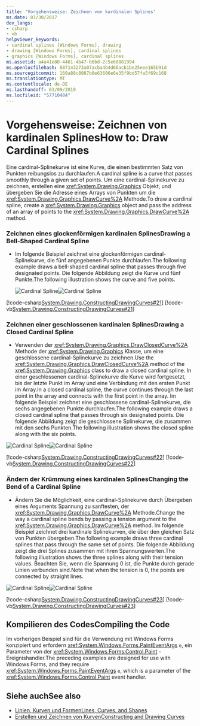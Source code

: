 ```yaml
---
title: 'Vorgehensweise: Zeichnen von kardinalen Splines'
ms.date: 03/30/2017
dev_langs:
- csharp
- vb
helpviewer_keywords:
- cardinal splines [Windows Forms], drawing
- drawing [Windows Forms], cardinal splines
- graphics [Windows Forms], cardinal splines
ms.assetid: a4a41e80-4461-4b47-b6bd-2c5e68881994
ms.openlocfilehash: 687143273a07acba4b4d60acb1be25eee165b91d
ms.sourcegitcommit: 160a88c8087b0e63606e6e35f9bd57fa5f69c168
ms.translationtype: MT
ms.contentlocale: de-DE
ms.lasthandoff: 03/09/2019
ms.locfileid: "57710484"
---
```

# <a name="how-to-draw-cardinal-splines"></a><span data-ttu-id="d5665-102">Vorgehensweise: Zeichnen von kardinalen Splines</span><span class="sxs-lookup"><span data-stu-id="d5665-102">How to: Draw Cardinal Splines</span></span>
<span data-ttu-id="d5665-103">Eine cardinal-Splinekurve ist eine Kurve, die einen bestimmten Satz von Punkten reibungslos zu durchlaufen.</span><span class="sxs-lookup"><span data-stu-id="d5665-103">A cardinal spline is a curve that passes smoothly through a given set of points.</span></span> <span data-ttu-id="d5665-104">Um eine cardinal-Splinekurve zu zeichnen, erstellen eine <xref:System.Drawing.Graphics> Objekt, und übergeben Sie die Adresse eines Arrays von Punkten um die <xref:System.Drawing.Graphics.DrawCurve%2A> Methode.</span><span class="sxs-lookup"><span data-stu-id="d5665-104">To draw a cardinal spline, create a <xref:System.Drawing.Graphics> object and pass the address of an array of points to the <xref:System.Drawing.Graphics.DrawCurve%2A> method.</span></span>  
  
### <a name="drawing-a-bell-shaped-cardinal-spline"></a><span data-ttu-id="d5665-105">Zeichnen eines glockenförmigen kardinalen Splines</span><span class="sxs-lookup"><span data-stu-id="d5665-105">Drawing a Bell-Shaped Cardinal Spline</span></span>  
  
-   <span data-ttu-id="d5665-106">Im folgende Beispiel zeichnet eine glockenförmigen cardinal-Splinekurve, die fünf angegebenen Punkte durchlaufen.</span><span class="sxs-lookup"><span data-stu-id="d5665-106">The following example draws a bell-shaped cardinal spline that passes through five designated points.</span></span> <span data-ttu-id="d5665-107">Die folgende Abbildung zeigt die Kurve und fünf Punkte.</span><span class="sxs-lookup"><span data-stu-id="d5665-107">The following illustration shows the curve and five points.</span></span>  
  
     <span data-ttu-id="d5665-108">![Cardinal Spline](./media/cardinalspline1.png "CardinalSpline1")</span><span class="sxs-lookup"><span data-stu-id="d5665-108">![Cardinal Spline](./media/cardinalspline1.png "CardinalSpline1")</span></span>  
  
 [!code-csharp[System.Drawing.ConstructingDrawingCurves#21](~/samples/snippets/csharp/VS_Snippets_Winforms/System.Drawing.ConstructingDrawingCurves/CS/Class1.cs#21)]
 [!code-vb[System.Drawing.ConstructingDrawingCurves#21](~/samples/snippets/visualbasic/VS_Snippets_Winforms/System.Drawing.ConstructingDrawingCurves/VB/Class1.vb#21)]  
  
### <a name="drawing-a-closed-cardinal-spline"></a><span data-ttu-id="d5665-109">Zeichnen einer geschlossenen kardinalen Splines</span><span class="sxs-lookup"><span data-stu-id="d5665-109">Drawing a Closed Cardinal Spline</span></span>  
  
-   <span data-ttu-id="d5665-110">Verwenden der <xref:System.Drawing.Graphics.DrawClosedCurve%2A> Methode der <xref:System.Drawing.Graphics> Klasse, um eine geschlossene cardinal-Splinekurve zu zeichnen.</span><span class="sxs-lookup"><span data-stu-id="d5665-110">Use the <xref:System.Drawing.Graphics.DrawClosedCurve%2A> method of the <xref:System.Drawing.Graphics> class to draw a closed cardinal spline.</span></span> <span data-ttu-id="d5665-111">In einer geschlossenen cardinal-Splinekurve die Kurve wird fortgesetzt, bis der letzte Punkt im Array und eine Verbindung mit den ersten Punkt im Array.</span><span class="sxs-lookup"><span data-stu-id="d5665-111">In a closed cardinal spline, the curve continues through the last point in the array and connects with the first point in the array.</span></span> <span data-ttu-id="d5665-112">Im folgende Beispiel zeichnet eine geschlossene cardinal-Splinekurve, die sechs angegebenen Punkte durchlaufen.</span><span class="sxs-lookup"><span data-stu-id="d5665-112">The following example draws a closed cardinal spline that passes through six designated points.</span></span> <span data-ttu-id="d5665-113">Die folgende Abbildung zeigt die geschlossene Splinekurve, die zusammen mit den sechs Punkten.</span><span class="sxs-lookup"><span data-stu-id="d5665-113">The following illustration shows the closed spline along with the six points.</span></span>  
  
 <span data-ttu-id="d5665-114">![Cardinal Spline](./media/cardinalspline1a.png "CardinalSpline1A")</span><span class="sxs-lookup"><span data-stu-id="d5665-114">![Cardinal Spline](./media/cardinalspline1a.png "CardinalSpline1A")</span></span>  
  
 [!code-csharp[System.Drawing.ConstructingDrawingCurves#22](~/samples/snippets/csharp/VS_Snippets_Winforms/System.Drawing.ConstructingDrawingCurves/CS/Class1.cs#22)]
 [!code-vb[System.Drawing.ConstructingDrawingCurves#22](~/samples/snippets/visualbasic/VS_Snippets_Winforms/System.Drawing.ConstructingDrawingCurves/VB/Class1.vb#22)]  
  
### <a name="changing-the-bend-of-a-cardinal-spline"></a><span data-ttu-id="d5665-115">Ändern der Krümmung eines kardinalen Splines</span><span class="sxs-lookup"><span data-stu-id="d5665-115">Changing the Bend of a Cardinal Spline</span></span>  
  
-   <span data-ttu-id="d5665-116">Ändern Sie die Möglichkeit, eine cardinal-Splinekurve durch Übergeben eines Arguments Spannung zu sanftesten, der <xref:System.Drawing.Graphics.DrawCurve%2A> Methode.</span><span class="sxs-lookup"><span data-stu-id="d5665-116">Change the way a cardinal spline bends by passing a tension argument to the <xref:System.Drawing.Graphics.DrawCurve%2A> method.</span></span> <span data-ttu-id="d5665-117">Im folgende Beispiel zeichnet drei kardinale Splinekurven, die über den gleichen Satz von Punkten übergeben.</span><span class="sxs-lookup"><span data-stu-id="d5665-117">The following example draws three cardinal splines that pass through the same set of points.</span></span> <span data-ttu-id="d5665-118">Die folgende Abbildung zeigt die drei Splines zusammen mit ihren Spannungswerten.</span><span class="sxs-lookup"><span data-stu-id="d5665-118">The following illustration shows the three splines along with their tension values.</span></span> <span data-ttu-id="d5665-119">Beachten Sie, wenn die Spannung 0 ist, die Punkte durch gerade Linien verbunden sind.</span><span class="sxs-lookup"><span data-stu-id="d5665-119">Note that when the tension is 0, the points are connected by straight lines.</span></span>  
  
 <span data-ttu-id="d5665-120">![Cardinal Spline](./media/cardinalspline2.png "CardinalSpline2")</span><span class="sxs-lookup"><span data-stu-id="d5665-120">![Cardinal Spline](./media/cardinalspline2.png "CardinalSpline2")</span></span>  
  
 [!code-csharp[System.Drawing.ConstructingDrawingCurves#23](~/samples/snippets/csharp/VS_Snippets_Winforms/System.Drawing.ConstructingDrawingCurves/CS/Class1.cs#23)]
 [!code-vb[System.Drawing.ConstructingDrawingCurves#23](~/samples/snippets/visualbasic/VS_Snippets_Winforms/System.Drawing.ConstructingDrawingCurves/VB/Class1.vb#23)]  
  
## <a name="compiling-the-code"></a><span data-ttu-id="d5665-121">Kompilieren des Codes</span><span class="sxs-lookup"><span data-stu-id="d5665-121">Compiling the Code</span></span>  
 <span data-ttu-id="d5665-122">Im vorherigen Beispiel sind für die Verwendung mit Windows Forms konzipiert und erfordern <xref:System.Windows.Forms.PaintEventArgs> `e`, ein Parameter von der <xref:System.Windows.Forms.Control.Paint> -Ereignishandler.</span><span class="sxs-lookup"><span data-stu-id="d5665-122">The preceding examples are designed for use with Windows Forms, and they require <xref:System.Windows.Forms.PaintEventArgs> `e`, which is a parameter of the <xref:System.Windows.Forms.Control.Paint> event handler.</span></span>  
  
## <a name="see-also"></a><span data-ttu-id="d5665-123">Siehe auch</span><span class="sxs-lookup"><span data-stu-id="d5665-123">See also</span></span>
- [<span data-ttu-id="d5665-124">Linien, Kurven und Formen</span><span class="sxs-lookup"><span data-stu-id="d5665-124">Lines, Curves, and Shapes</span></span>](lines-curves-and-shapes.md)
- [<span data-ttu-id="d5665-125">Erstellen und Zeichnen von Kurven</span><span class="sxs-lookup"><span data-stu-id="d5665-125">Constructing and Drawing Curves</span></span>](constructing-and-drawing-curves.md)
